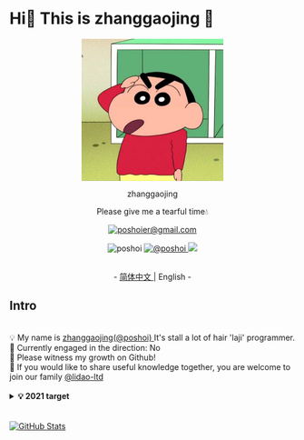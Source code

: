 # Hi👋 This is zhanggaojing 👋

<p align="center">
   <img width="250px"src="xiaoxin.jpeg" align="center" alt="zgjpicture"/>
   <p align="center">zhanggaojing</p>
   <p align="center">Please give me a tearful time💧</p>
   <p align="center"> 
      <a href="mailto:poshoier@gmail.com">
        <img alt="poshoier@gmail.com" src="https://img.shields.io/badge/poshoier@gmail.com-c14438?style=flat&logo=Gmail&logoColor=white&link=mailto:poshoier@gmail.com" />     
       </a>
   <p align="center"> <img src=https://komarev.com/ghpvc/?username=poshoi alt=poshoi /> 
      <a href="https://github.com/poshoi">
        <img alt="@poshoi" src="https://img.shields.io/badge/-organization:lidao-grey?style=flat&logo=github&logoColor=white&link=https://github.com/lidao-ltd/" />     
       </a>
       <a href="https://github.com/poshoi">
          <img src=https://img.shields.io/github/followers/poshoi?style=social> 
      </a>
   </p>

</p>
<p align="center"><br>-  <a href="README.md"> 简体中文 </a>  |   English  -


## Intro

</br>
💡 My name is <a href="https://github.com/poshoi"> zhanggaojing(@poshoi) </a>  It's stall a lot of hair 'laji' programmer.</br>
🐣 Currently engaged in the direction: No </br>
🤭 Please witness my growth on Github! </br>
🤩 If you would like to share useful knowledge together, you are welcome to join our family <a href="https://github.com/lidao-ltd"> @lidao-ltd </a> </br>
</br>
<details>
  <summary><b> 💡 2021 target</b></summary>
    1. get postgraduate student </br>
    2. Have a good body</br>
    3. Stick to some fun items on GitHub and make it!</br>
    4. Complete the NAS part of Homeassistant.</br>
</details>
</br>
</br>
<a href="https://github.com/poshoi">
  <img align="center" alt="GitHub Stats" src="https://github-readme-stats.vercel.app/api?username=poshoi&theme=tokyonight&show_icons=true&include_all_commits=true" />
</a>
</br>
</br>
<!--START_SECTION:waka-->

<!--END_SECTION:waka-->


<!--
<a href="https://github.com/poshoi">
  <img align="center" alt="Top Langs" src="https://github-readme-stats.vercel.app/api/top-langs/?username=poshoi&layout=compact" />
</a>
-->


